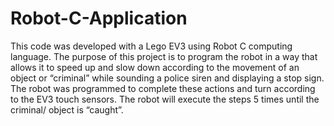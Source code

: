 # Robot-C-Application
This code was developed with a Lego EV3 using Robot C computing language. The purpose of this project is to program the robot in a way that allows it to speed up and slow down according to the movement of an object or “criminal” while sounding a police siren and displaying a stop sign. The robot was programmed to complete these actions and turn according to the EV3 touch sensors. The robot will execute the steps  5 times until the criminal/ object is “caught”.
